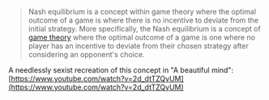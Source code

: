 > Nash equilibrium is a concept within game theory where the optimal outcome of a game is where there is no incentive to deviate from the initial strategy. More specifically, the Nash equilibrium is a concept of [game theory](https://www.investopedia.com/terms/g/gametheory.asp) where the optimal outcome of a game is one where no player has an incentive to deviate from their chosen strategy after considering an opponent's choice.

A needlessly sexist recreation of this concept in "A beautiful mind": [https://www.youtube.com/watch?v=2d_dtTZQyUM](https://www.youtube.com/watch?v=2d_dtTZQyUM)